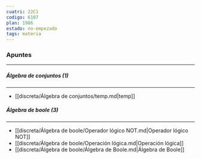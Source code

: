 ```yaml
---
cuatri: 22C1
codigo: 6107
plan: 1986
estado: no-empezado
tags: materia
---
```

### Apuntes 
---
##### Álgebra de conjuntos (1)
---
* [[discreta/Álgebra de conjuntos/temp.md|temp]]

##### Álgebra de boole (3)
---
* [[discreta/Álgebra de boole/Operador lógico NOT.md|Operador lógico NOT]]
* [[discreta/Álgebra de boole/Operación lógica.md|Operación lógica]]
* [[discreta/Álgebra de boole/Álgebra de Boole.md|Álgebra de Boole]]


